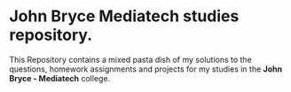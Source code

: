 # John Bryce Mediatech studies repository.

This Repository contains a mixed pasta dish of my solutions to the questions, homework assignments and projects for my studies in the **John Bryce - Mediatech** college.
